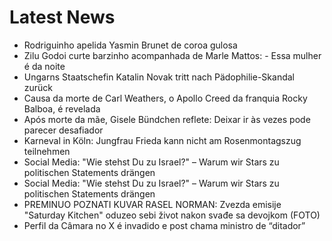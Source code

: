 # Latest News
-  Rodriguinho apelida Yasmin Brunet de coroa gulosa
-  Zilu Godoi curte barzinho acompanhada de Marle Mattos: - Essa mulher é da noite
-  Ungarns Staatschefin Katalin Novak tritt nach Pädophilie-Skandal zurück
-  Causa da morte de Carl Weathers, o Apollo Creed da franquia Rocky Balboa, é revelada
-  Após morte da mãe, Gisele Bündchen reflete: Deixar ir às vezes pode parecer desafiador
-  Karneval in Köln: Jungfrau Frieda kann nicht am Rosenmontagszug teilnehmen
-  Social Media: "Wie stehst Du zu Israel?" – Warum wir Stars zu politischen Statements drängen
-  Social Media: "Wie stehst Du zu Israel?" – Warum wir Stars zu politischen Statements drängen
-  PREMINUO POZNATI KUVAR RASEL NORMAN: Zvezda emisije "Saturday Kitchen" oduzeo sebi život nakon svađe sa devojkom (FOTO)
-  Perfil da Câmara no X é invadido e post chama ministro de “ditador”
